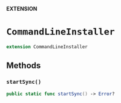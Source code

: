 **EXTENSION**

# `CommandLineInstaller`
```swift
extension CommandLineInstaller
```

## Methods
### `startSync()`

```swift
public static func startSync() -> Error?
```

